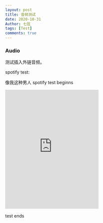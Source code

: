 ```yaml
---
layout: post
title: 音频测试
date: 2020-10-31
Author: 七弦
tags: [Test]
comments: true
---
```

### Audio
测试插入外链音频。

spotify test:
<!--more-->

像我这种男人
spotify test beginns 

<iframe src="https://open.spotify.com/embed/track/48uzkr9lwCShOre00TvbVj" width="300" height="380" frameborder="0" allowtransparency="true" allow="encrypted-media"></iframe>

test ends
